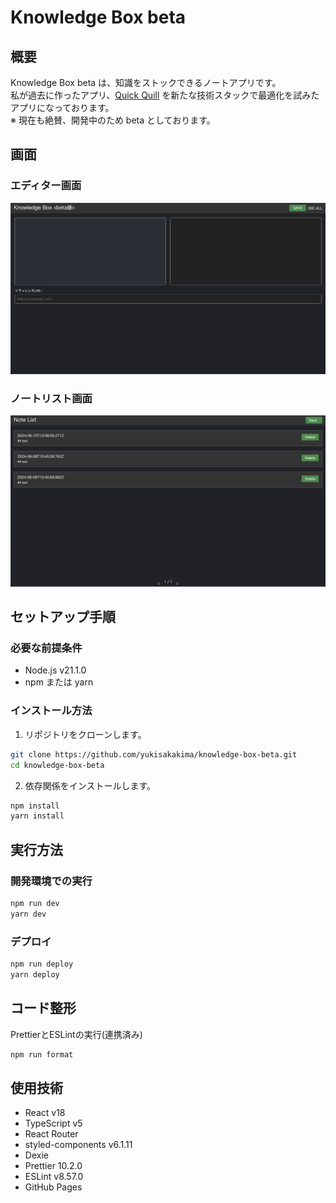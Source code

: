 # Knowledge Box beta

## 概要

Knowledge Box beta は、知識をストックできるノートアプリです。</br>
私が過去に作ったアプリ、[Quick Quill](https://quick-quill.herokuapp.com/) を新たな技術スタックで最適化を試みたアプリになっております。</br>
※ 現在も絶賛、開発中のため beta としております。

## 画面

### エディター画面

![エディダー画像](./src/assets/img/editor-img.png)

### ノートリスト画面

![ノートリスト](./src/assets/img/note-list-img.png)

## セットアップ手順

### 必要な前提条件

- Node.js v21.1.0
- npm または yarn

### インストール方法

1. リポジトリをクローンします。

```zsh
git clone https://github.com/yukisakakima/knowledge-box-beta.git
cd knowledge-box-beta
```

2. 依存関係をインストールします。

```zsh
npm install
yarn install
```

## 実行方法

### 開発環境での実行

```zsh
npm run dev
yarn dev
```

### デプロイ

```zsh
npm run deploy
yarn deploy
```

## コード整形

PrettierとESLintの実行(連携済み)

```zsh
npm run format
```

## 使用技術

- React v18
- TypeScript v5
- React Router
- styled-components v6.1.11
- Dexie
- Prettier 10.2.0
- ESLint v8.57.0
- GitHub Pages
